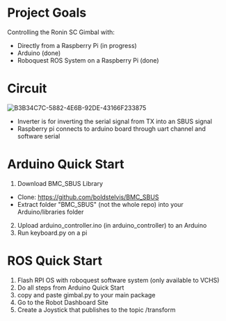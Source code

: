 # Project Goals

Controlling the Ronin SC Gimbal with:

- Directly from a Raspberry Pi (in progress)
- Arduino (done)
- Roboquest ROS System on a Raspberry Pi (done)

# Circuit

![B3B34C7C-5882-4E6B-92DE-43166F233875](https://user-images.githubusercontent.com/72239682/203432870-04043f85-1c44-4fe1-934b-ee7d6ade57bf.jpeg)
- Inverter is for inverting the serial signal from TX into an SBUS signal
- Raspberry pi connects to arduino board through uart channel and software serial
# Arduino Quick Start

1. Download BMC_SBUS Library

- Clone: https://github.com/boldstelvis/BMC_SBUS
- Extract folder "BMC_SBUS" (not the whole repo) into your Arduino/libraries folder

2. Upload arduino_controller.ino (in arduino_controller) to an Arduino
3. Run keyboard.py on a pi

# ROS Quick Start

1. Flash RPI OS with roboquest software system (only available to VCHS)
2. Do all steps from Arduino Quick Start
3. copy and paste gimbal.py to your main package
4. Go to the Robot Dashboard Site
5. Create a Joystick that publishes to the topic /transform
